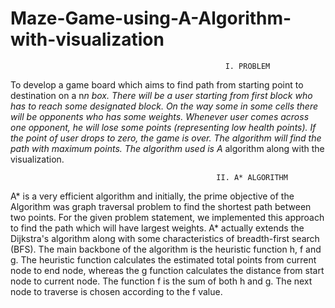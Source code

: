 # Maze-Game-using-A-Algorithm-with-visualization
                                                    I. PROBLEM
To develop a game board which aims to find path from starting point to destination on a n*n box. There will be a user starting from first block who has to reach some designated block. On the way some in some cells there will be opponents who has some weights. Whenever user comes across one opponent, he will lose some points (representing low health points). If the point of user drops to zero, the game is over. The algorithm will find the path with maximum points. The algorithm used is A* algorithm along with the visualization.

                                                  II. A* ALGORITHM
A* is a very efficient algorithm and initially, the prime objective of the Algorithm was graph traversal problem to find the shortest path between two points. For the given problem statement, we implemented this approach to find the path which will have largest weights. A* actually extends the Dijkstra's algorithm along with some characteristics of breadth-first search (BFS). The main backbone of the algorithm is the heuristic function h, f and g. The heuristic function calculates the estimated total points from current node to end node, whereas the g function calculates the distance from start node to current node. The function f is the sum of both h and g. The next node to traverse is chosen according to the f value.
